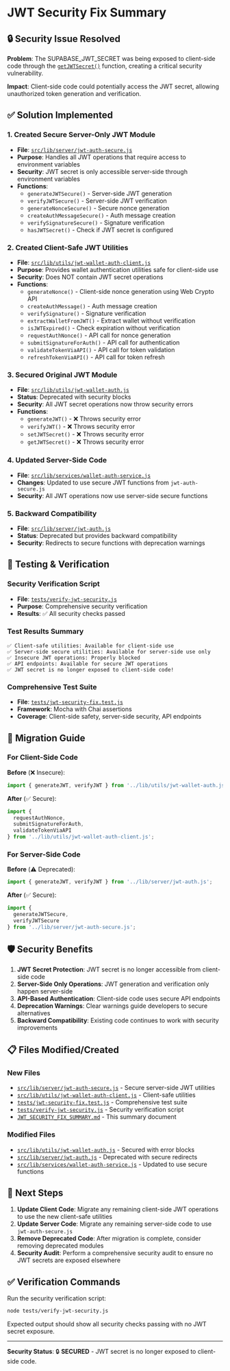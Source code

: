 # JWT Security Fix Summary

## 🔒 Security Issue Resolved

**Problem**: The SUPABASE_JWT_SECRET was being exposed to client-side code through the [`getJWTSecret()`](src/lib/utils/jwt-wallet-auth.js:20) function, creating a critical security vulnerability.

**Impact**: Client-side code could potentially access the JWT secret, allowing unauthorized token generation and verification.

## ✅ Solution Implemented

### 1. Created Secure Server-Only JWT Module
- **File**: [`src/lib/server/jwt-auth-secure.js`](src/lib/server/jwt-auth-secure.js)
- **Purpose**: Handles all JWT operations that require access to environment variables
- **Security**: JWT secret is only accessible server-side through environment variables
- **Functions**:
  - `generateJWTSecure()` - Server-side JWT generation
  - `verifyJWTSecure()` - Server-side JWT verification
  - `generateNonceSecure()` - Secure nonce generation
  - `createAuthMessageSecure()` - Auth message creation
  - `verifySignatureSecure()` - Signature verification
  - `hasJWTSecret()` - Check if JWT secret is configured

### 2. Created Client-Safe JWT Utilities
- **File**: [`src/lib/utils/jwt-wallet-auth-client.js`](src/lib/utils/jwt-wallet-auth-client.js)
- **Purpose**: Provides wallet authentication utilities safe for client-side use
- **Security**: Does NOT contain JWT secret operations
- **Functions**:
  - `generateNonce()` - Client-side nonce generation using Web Crypto API
  - `createAuthMessage()` - Auth message creation
  - `verifySignature()` - Signature verification
  - `extractWalletFromJWT()` - Extract wallet without verification
  - `isJWTExpired()` - Check expiration without verification
  - `requestAuthNonce()` - API call for nonce generation
  - `submitSignatureForAuth()` - API call for authentication
  - `validateTokenViaAPI()` - API call for token validation
  - `refreshTokenViaAPI()` - API call for token refresh

### 3. Secured Original JWT Module
- **File**: [`src/lib/utils/jwt-wallet-auth.js`](src/lib/utils/jwt-wallet-auth.js)
- **Status**: Deprecated with security blocks
- **Security**: All JWT secret operations now throw security errors
- **Functions**:
  - `generateJWT()` - ❌ Throws security error
  - `verifyJWT()` - ❌ Throws security error
  - `setJWTSecret()` - ❌ Throws security error
  - `getJWTSecret()` - ❌ Throws security error

### 4. Updated Server-Side Code
- **File**: [`src/lib/services/wallet-auth-service.js`](src/lib/services/wallet-auth-service.js)
- **Changes**: Updated to use secure JWT functions from `jwt-auth-secure.js`
- **Security**: All JWT operations now use server-side secure functions

### 5. Backward Compatibility
- **File**: [`src/lib/server/jwt-auth.js`](src/lib/server/jwt-auth.js)
- **Status**: Deprecated but provides backward compatibility
- **Security**: Redirects to secure functions with deprecation warnings

## 🧪 Testing & Verification

### Security Verification Script
- **File**: [`tests/verify-jwt-security.js`](tests/verify-jwt-security.js)
- **Purpose**: Comprehensive security verification
- **Results**: ✅ All security checks passed

### Test Results Summary
```
✅ Client-safe utilities: Available for client-side use
✅ Server-side secure utilities: Available for server-side use only
✅ Insecure JWT operations: Properly blocked
✅ API endpoints: Available for secure JWT operations
✅ JWT secret is no longer exposed to client-side code!
```

### Comprehensive Test Suite
- **File**: [`tests/jwt-security-fix.test.js`](tests/jwt-security-fix.test.js)
- **Framework**: Mocha with Chai assertions
- **Coverage**: Client-side safety, server-side security, API endpoints

## 🔄 Migration Guide

### For Client-Side Code
**Before** (❌ Insecure):
```javascript
import { generateJWT, verifyJWT } from '../lib/utils/jwt-wallet-auth.js';
```

**After** (✅ Secure):
```javascript
import { 
  requestAuthNonce, 
  submitSignatureForAuth,
  validateTokenViaAPI 
} from '../lib/utils/jwt-wallet-auth-client.js';
```

### For Server-Side Code
**Before** (⚠️ Deprecated):
```javascript
import { generateJWT, verifyJWT } from '../lib/server/jwt-auth.js';
```

**After** (✅ Secure):
```javascript
import { 
  generateJWTSecure, 
  verifyJWTSecure 
} from '../lib/server/jwt-auth-secure.js';
```

## 🛡️ Security Benefits

1. **JWT Secret Protection**: JWT secret is no longer accessible from client-side code
2. **Server-Side Only Operations**: JWT generation and verification only happen server-side
3. **API-Based Authentication**: Client-side code uses secure API endpoints
4. **Deprecation Warnings**: Clear warnings guide developers to secure alternatives
5. **Backward Compatibility**: Existing code continues to work with security improvements

## 📋 Files Modified/Created

### New Files
- [`src/lib/server/jwt-auth-secure.js`](src/lib/server/jwt-auth-secure.js) - Secure server-side JWT utilities
- [`src/lib/utils/jwt-wallet-auth-client.js`](src/lib/utils/jwt-wallet-auth-client.js) - Client-safe utilities
- [`tests/jwt-security-fix.test.js`](tests/jwt-security-fix.test.js) - Comprehensive test suite
- [`tests/verify-jwt-security.js`](tests/verify-jwt-security.js) - Security verification script
- [`JWT_SECURITY_FIX_SUMMARY.md`](JWT_SECURITY_FIX_SUMMARY.md) - This summary document

### Modified Files
- [`src/lib/utils/jwt-wallet-auth.js`](src/lib/utils/jwt-wallet-auth.js) - Secured with error blocks
- [`src/lib/server/jwt-auth.js`](src/lib/server/jwt-auth.js) - Deprecated with secure redirects
- [`src/lib/services/wallet-auth-service.js`](src/lib/services/wallet-auth-service.js) - Updated to use secure functions

## 🚀 Next Steps

1. **Update Client Code**: Migrate any remaining client-side JWT operations to use the new client-safe utilities
2. **Update Server Code**: Migrate any remaining server-side code to use `jwt-auth-secure.js`
3. **Remove Deprecated Code**: After migration is complete, consider removing deprecated modules
4. **Security Audit**: Perform a comprehensive security audit to ensure no JWT secrets are exposed elsewhere

## ✅ Verification Commands

Run the security verification script:
```bash
node tests/verify-jwt-security.js
```

Expected output should show all security checks passing with no JWT secret exposure.

---

**Security Status**: 🔒 **SECURED** - JWT secret is no longer exposed to client-side code.